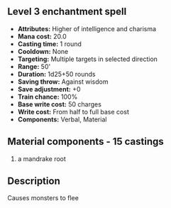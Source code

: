 ## Level 3 enchantment spell
- **Attributes:** Higher of intelligence and charisma
- **Mana cost:** 20.0
- **Casting time:** 1 round
- **Cooldown:** None
- **Targeting:** Multiple targets in selected direction
- **Range:** 50'
- **Duration:** 1d25+50 rounds
- **Saving throw:** Against wisdom
- **Save adjustment:** +0
- **Train chance:** 100%
- **Base write cost:** 50 charges
- **Write cost:** From half to full base cost
- **Components:** Verbal, Material
## Material components - 15 castings
1. a mandrake root
## Description
Causes monsters to flee
